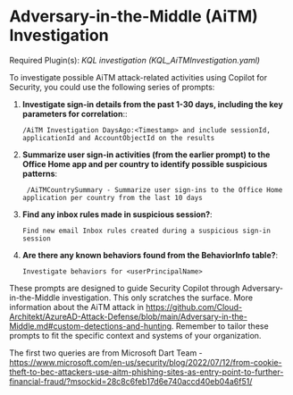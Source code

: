 # Adversary-in-the-Middle (AiTM) Investigation

Required Plugin(s): *KQL investigation (KQL_AiTMInvestigation.yaml)*

To investigate possible AiTM attack-related activities using Copilot for Security, you could use the following series of prompts:

1. **Investigate sign-in details from the past 1-30 days, including the key parameters for correlation**::
   ```
   /AiTM Investigation DaysAgo:<Timestamp> and include sessionId, applicationId and AccountObjectId on the results
   ```

2. **Summarize user sign-in activities (from the earlier prompt) to the Office Home app and per country to identify possible suspicious patterns**:
   ```
    /AiTMCountrySummary - Summarize user sign-ins to the Office Home application per country from the last 10 days
   ```
   
3. **Find any inbox rules made in suspicious session?**:
   ```
   Find new email Inbox rules created during a suspicious sign-in session
   ```
   
5. **Are there any known behaviors found from the BehaviorInfo table?**:
   ```
   Investigate behaviors for <userPrincipalName>
   ```

These prompts are designed to guide Security Copilot through Adversary-in-the-Middle investigation. This only scratches the surface. More information about the AiTM attack in https://github.com/Cloud-Architekt/AzureAD-Attack-Defense/blob/main/Adversary-in-the-Middle.md#custom-detections-and-hunting. Remember to tailor these prompts to fit the specific context and systems of your organization.

The first two queries are from Microsoft Dart Team - https://www.microsoft.com/en-us/security/blog/2022/07/12/from-cookie-theft-to-bec-attackers-use-aitm-phishing-sites-as-entry-point-to-further-financial-fraud/?msockid=28c8c6feb17d6e740accd40eb04a6f51/
